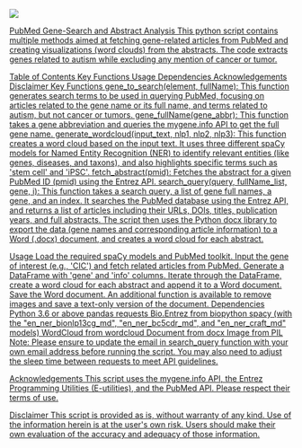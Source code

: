 <a href="https://allenai.github.io/scispacy/"><img src="https://img.shields.io/badge/SciSpacy-FFCA28?style=flat-square&logo=SciSpacy&logoColor=white"/>


PubMed Gene-Search and Abstract Analysis This python script contains multiple methods aimed at fetching gene-related articles from PubMed and creating visualizations (word clouds) from the abstracts. The code extracts genes related to autism while excluding any mention of cancer or tumor.

Table of Contents Key Functions Usage Dependencies Acknowledgements Disclaimer Key Functions gene_to_search(element, fullName): This function generates search terms to be used in querying PubMed, focusing on articles related to the gene name or its full name, and terms related to autism, but not cancer or tumors. gene_fullName(gene_abbr): This function takes a gene abbreviation and queries the mygene.info API to get the full gene name. generate_wordcloud(input_text, nlp1, nlp2, nlp3): This function creates a word cloud based on the input text. It uses three different spaCy models for Named Entity Recognition (NER) to identify relevant entities (like genes, diseases, and taxons), and also highlights specific terms such as 'stem cell' and 'iPSC'. fetch_abstract(pmid): Fetches the abstract for a given PubMed ID (pmid) using the Entrez API. search_query(query, fullName_list, gene, i): This function takes a search query, a list of gene full names, a gene, and an index. It searches the PubMed database using the Entrez API, and returns a list of articles including their URLs, DOIs, titles, publication years, and full abstracts. The script then uses the Python docx library to export the data (gene names and corresponding article information) to a Word (.docx) document, and creates a word cloud for each abstract.

Usage Load the required spaCy models and PubMed toolkit. Input the gene of interest (e.g., 'CIC') and fetch related articles from PubMed. Generate a DataFrame with 'gene' and 'info' columns. Iterate through the DataFrame, create a word cloud for each abstract and append it to a Word document. Save the Word document. An additional function is available to remove images and save a text-only version of the document. Dependencies Python 3.6 or above pandas requests Bio.Entrez from biopython spacy (with the "en_ner_bionlp13cg_md", "en_ner_bc5cdr_md", and "en_ner_craft_md" models) WordCloud from wordcloud Document from docx Image from PIL Note: Please ensure to update the email in search_query function with your own email address before running the script. You may also need to adjust the sleep time between requests to meet API guidelines.

Acknowledgements This script uses the mygene.info API, the Entrez Programming Utilities (E-utilities), and the PubMed API. Please respect their terms of use.

Disclaimer This script is provided as is, without warranty of any kind. Use of the information herein is at the user's own risk. Users should make their own evaluation of the accuracy and adequacy of those information.
